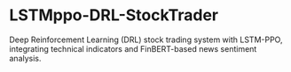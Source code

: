 # LSTMppo-DRL-StockTrader
Deep Reinforcement Learning (DRL) stock trading system with LSTM-PPO, integrating technical indicators and FinBERT-based news sentiment analysis.
